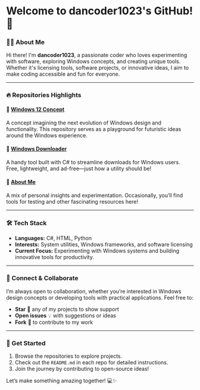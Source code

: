 # Welcome to dancoder1023's GitHub! 👋

### 🧑‍💻 About Me
Hi there! I'm **dancoder1023**, a passionate coder who loves experimenting with software, exploring Windows concepts, and creating unique tools. Whether it's licensing tools, software projects, or innovative ideas, I aim to make coding accessible and fun for everyone.

---

### 🔥 Repositories Highlights

#### 🌟 [Windows 12 Concept](https://github.com/dancoder1023/windows12concept)
A concept imagining the next evolution of Windows design and functionality. This repository serves as a playground for futuristic ideas around the Windows experience.

#### 💾 [Windows Downloader](https://github.com/dancoder1023/WindowsDownloader)
A handy tool built with C# to streamline downloads for Windows users. Free, lightweight, and ad-free—just how a utility should be!

#### 📜 [About Me](https://github.com/dancoder1023/about-me)
A mix of personal insights and experimentation. Occasionally, you’ll find tools for testing and other fascinating resources here!

---

### 🛠️ Tech Stack
- **Languages:** C#, HTML, Python
- **Interests:** System utilities, Windows frameworks, and software licensing
- **Current Focus:** Experimenting with Windows systems and building innovative tools for productivity.

---

### 🚀 Connect & Collaborate
I’m always open to collaboration, whether you’re interested in Windows design concepts or developing tools with practical applications. Feel free to:
- **Star** 🌟 any of my projects to show support
- **Open issues** 💡 with suggestions or ideas
- **Fork** 🍴 to contribute to my work

---

### 🎯 Get Started
1. Browse the repositories to explore projects.
2. Check out the `README.md` in each repo for detailed instructions.
3. Join the journey by contributing to open-source ideas!

Let’s make something amazing together! 💻✨

